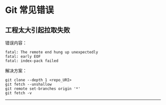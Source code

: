 # Git 常见错误

## 工程太大引起拉取失败

错误内容：

```
fatal: The remote end hung up unexpectedly
fatal: early EOF
fatal: index-pack failed
```

解决方案：

```
git clone --depth 1 <repo_URI>
git fetch --unshallow
git remote set-branches origin '*'
git fetch -v
```

---
